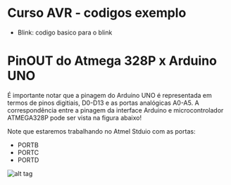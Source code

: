 # Curso AVR - codigos exemplo

- Blink: codigo basico para o blink 

# PinOUT do Atmega 328P x Arduino UNO

É importante notar que a pinagem do Arduino UNO é representada em termos de pinos digitiais, D0-D13 e as portas analógicas A0-A5.
A correspondência entre a pinagem da interface Arduino e microcontrolador ATMEGA328P pode ser vista na figura abaixo!

Note que estaremos trabalhando no Atmel Stduio com as portas:

- PORTB
- PORTC
- PORTD 

![alt tag](http://jobs.arduinoexperts.com/wp-content/uploads/2013/03/atmega328w.png)

